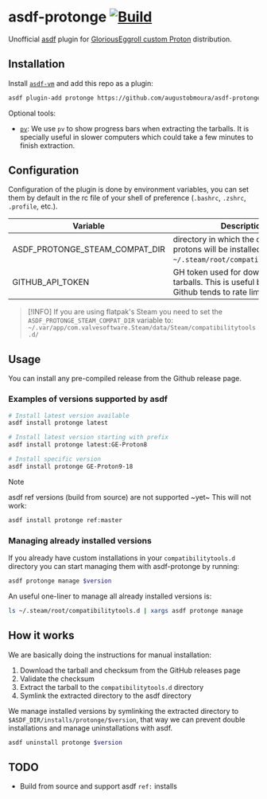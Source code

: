 # asdf-protonge [![Build](https://github.com/augustobmoura/asdf-protonge/actions/workflows/test.yml/badge.svg)](https://github.com/augustobmoura/asdf-protonge/actions/workflows/test.yml)

Unofficial [asdf](https://asdf-vm.com/) plugin for [GloriousEggroll custom Proton](https://github.com/GloriousEggroll/proton-ge-custom/) distribution.

## Installation

Install [`asdf-vm`](https://asdf-vm.com/guide/getting-started.html) and add this
repo as a plugin:

```bash
asdf plugin-add protonge https://github.com/augustobmoura/asdf-protonge.git
```

Optional tools:

- [`pv`](https://www.ivarch.com/programs/pv.shtml): We use `pv` to show progress
  bars when extracting the tarballs. It is specially useful in slower computers
  which could take a few minutes to finish extraction.

## Configuration

Configuration of the plugin is done by environment variables, you can set them
by default in the rc file of your shell of preference (`.bashrc`, `.zshrc`,
`.profile`, etc.).

| Variable                       | Description                                                                                                |
| ------------------------------ | ---------------------------------------------------------------------------------------------------------- |
| ASDF_PROTONGE_STEAM_COMPAT_DIR | directory in which the custom protons will be installed. Defaults to `~/.steam/root/compatibilitytools.d`. |
| GITHUB_API_TOKEN               | GH token used for downloading the tarballs. This is useful because Github tends to rate limit API calls    |

> [!INFO]
> If you are using flatpak's Steam you need to set the `ASDF_PROTONGE_STEAM_COMPAT_DIR` variable to:
> `~/.var/app/com.valvesoftware.Steam/data/Steam/compatibilitytools.d/`

## Usage

You can install any pre-compiled release from the Github release page.

### Examples of versions supported by asdf

```bash
# Install latest version available
asdf install protonge latest

# Install latest version starting with prefix
asdf install protonge latest:GE-Proton8

# Install specific version
asdf install protonge GE-Proton9-18
```

> [!NOTE]
> asdf ref versions (build from source) are not supported ~yet~
> This will not work:
>
> ```bash
> asdf install protonge ref:master
> ```

### Managing already installed versions

If you already have custom installations in your `compatibilitytools.d`
directory you can start managing them with asdf-protonge by running:

```bash
asdf protonge manage $version
```

An useful one-liner to manage all already installed versions is:

```bash
ls ~/.steam/root/compatibilitytools.d | xargs asdf protonge manage
```

## How it works

We are basically doing the instructions for manual installation:

1. Download the tarball and checksum from the GitHub releases page
2. Validate the checksum
3. Extract the tarball to the `compatibilitytools.d` directory
4. Symlink the extracted directory to the asdf directory

We manage installed versions by symlinking the extracted directory to
`$ASDF_DIR/installs/protonge/$version`, that way we can prevent double
installations and manage uninstallations with asdf.

```bash
asdf uninstall protonge $version
```

## TODO

- Build from source and support asdf `ref:` installs
